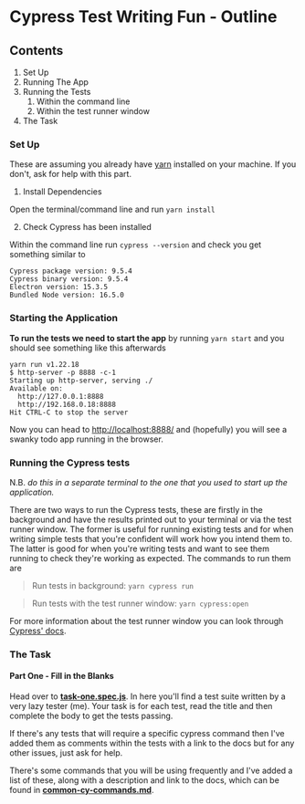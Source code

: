 # Cypress Test Writing Fun - Outline

## Contents
1. Set Up
2. Running The App
3. Running the Tests
   1. Within the command line
   2. Within the test runner window
4. The Task


### Set Up
These are assuming you already have [yarn](https://classic.yarnpkg.com/lang/en/docs/install/#mac-stable) installed on your machine. If you don't, ask for help with this part. 

1. Install Dependencies

Open the terminal/command line and run `yarn install`

2. Check Cypress has been installed

Within the command line run `cypress --version` and check you get something similar to
```
Cypress package version: 9.5.4
Cypress binary version: 9.5.4
Electron version: 15.3.5
Bundled Node version: 16.5.0
```

### Starting the Application

**To run the tests we need to start the app** by running `yarn start` and you should see something like this afterwards
```
yarn run v1.22.18
$ http-server -p 8888 -c-1
Starting up http-server, serving ./
Available on:
  http://127.0.0.1:8888
  http://192.168.0.18:8888
Hit CTRL-C to stop the server
```

Now you can head to [http://localhost:8888/](http://localhost:8888/) and (hopefully) you will see a swanky todo app running in the browser.

### Running the Cypress tests

N.B. _do this in a separate terminal to the one that you used to start up the application._

There are two ways to run the Cypress tests, these are firstly in the background and have the results printed out to your terminal or via the test runner window. The former is useful for running existing tests and for when writing simple tests that you're confident will work how you intend them to. The latter is good for when you're writing tests and want to see them running to check they're working as expected. The commands to run them are
> Run tests in background:
>`yarn cypress run`

> Run tests with the test runner window:
>`yarn cypress:open`

For more information about the test runner window you can look through [Cypress' docs](https://docs.cypress.io/guides/core-concepts/test-runner#Overview).

### The Task

#### Part One - Fill in the Blanks

Head over to [**task-one.spec.js**](cypress/integration/practice/task-one.spec.js). In here you'll find a test suite written by a very lazy tester (me). Your task is for each test, read the title and then complete the body to get the tests passing. 

If there's any tests that will require a specific cypress command then I've added them as comments within the tests with a link to the docs but for any other issues, just ask for help. 

There's some commands that you will be using frequently and I've added a list of these, along with a description and link to the docs, which can be found in [**common-cy-commands.md**](common-cy-commands.md).
